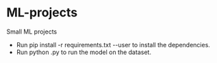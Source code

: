 # ML-projects
Small ML projects

* Run pip install -r requirements.txt --user to install the dependencies.
* Run python <file-name>.py to run the model on the dataset.
